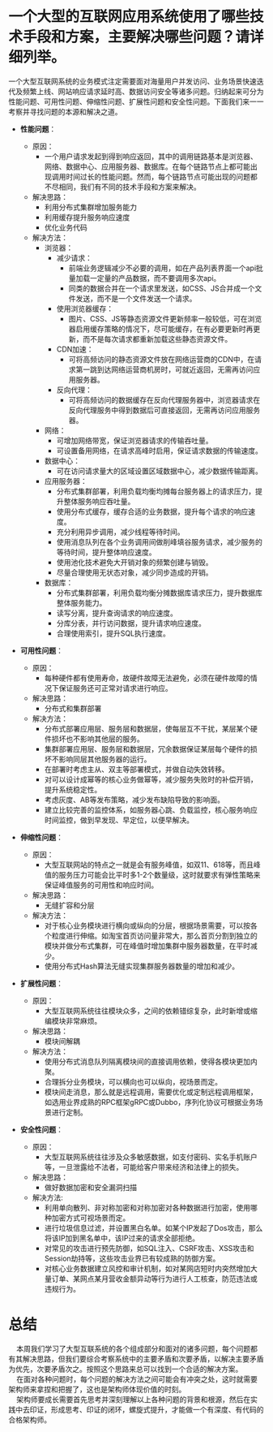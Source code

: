 #   一个大型的互联网应用系统使用了哪些技术手段和方案，主要解决哪些问题？请详细列举。   
一个大型互联网系统的业务模式注定需要面对海量用户并发访问、业务场景快速迭代及频繁上线、网站响应请求延时高、数据访问安全等诸多问题。归纳起来可分为性能问题、可用性问题、伸缩性问题、扩展性问题和安全性问题。下面我们来一一考察并寻找问题的本源和解决之道。    
- **性能问题**：
    - 原因：
        + 一个用户请求发起到得到响应返回，其中的调用链路基本是浏览器、网络、数据中心、应用服务器、数据库。在每个链路节点上都可能出现调用时间过长的性能问题。然而，每个链路节点可能出现的问题都不尽相同，我们有不同的技术手段和方案来解决。  
    - 解决思路：
        + 利用分布式集群增加服务能力
        + 利用缓存提升服务响应速度  
        + 优化业务代码  
    - 解决方法：
        - 浏览器：
            - 减少请求：
                - 前端业务逻辑减少不必要的调用，如在产品列表界面一个api批量加载一定量的产品数据，而不要调用多次api。  
                - 同类的数据合并在一个请求里发送，如CSS、JS合并成一个文件发送，而不是一个文件发送一个请求。  
            - 使用浏览器缓存：
                - 图片、CSS、JS等静态资源文件更新频率一般较低，可在浏览器启用缓存策略的情况下，尽可能缓存，在有必要更新时再更新，而不是每次请求都重新加载这些静态资源文件。  
            - CDN加速：
                - 可将高频访问的静态资源文件放在网络运营商的CDN中，在请求第一跳到达网络运营商机房时，可就近返回，无需再访问应用服务器。  
            - 反向代理：
                - 可将高频访问的数据缓存在反向代理服务器中，浏览器请求在反向代理服务中得到数据后可直接返回，无需再访问应用服务器。  
        - 网络：
            - 可增加网络带宽，保证浏览器请求的传输吞吐量。  
            - 可设置备用网络，在请求高峰时启用，保证请求数据的传输速度。  
        - 数据中心：
            - 可在访问请求量大的区域设置区域数据中心，减少数据传输距离。  
        - 应用服务器：
            - 分布式集群部署，利用负载均衡均摊每台服务器上的请求压力，提升整体服务响应吞吐量。  
            - 使用分布式缓存，缓存合适的业务数据，提升每个请求的响应速度。  
            - 充分利用异步调用，减少线程等待时间。  
            - 使用消息队列在各个业务调用间做削峰填谷服务请求，减少服务的等待时间，提升整体响应速度。  
            - 使用池化技术避免大开销对象的频繁创建与销毁。  
            - 尽量合理使用无状态对象，减少同步造成的开销。  
        - 数据库：
            - 分布式集群部署，利用负载均衡分摊数据库请求压力，提升数据库整体服务能力。  
            - 读写分离，提升查询请求的响应速度。  
            - 分库分表，并行访问数据，提升请求响应速度。  
            - 合理使用索引，提升SQL执行速度。  
            
- **可用性问题**：
    - 原因：
        - 每种硬件都有使用寿命，故硬件故障无法避免，必须在硬件故障的情况下保证服务还可正常对请求进行响应。  
    - 解决思路：  
        - 分布式和集群部署    
    - 解决方法：  
        - 分布式部署应用层、服务层和数据层，使每层互不干扰，某层某个硬件损坏也不影响其他层的服务。  
        - 集群部署应用层、服务层和数据层，冗余数据保证某层每个硬件的损坏不影响同层其他服务器的运行。   
        - 在部署时考虑主从、双主等部署模式，并做自动失效转移。  
        - 对可以设计成幂等的核心业务做幂等，减少服务失败时的补偿开销，提升系统稳定性。  
        - 考虑灰度、AB等发布策略，减少发布缺陷导致的影响面。  
        - 建立比较完善的监控体系，如服务器心跳、负载监控，核心服务响应时间监控，做到早发现、早定位，以便早解决。  
   
- **伸缩性问题**：  
    - 原因：  
        - 大型互联网站的特点之一就是会有服务峰值，如双11、618等，而且峰值的服务压力可能会比平时多1-2个数量级，这时就要求有弹性策略来保证峰值服务的可用性和响应时间。  
    - 解决思路：  
        - 无缝扩容和分层
    - 解决方法：  
        - 对于核心业务模块进行横向或纵向的分层，根据场景需要，可以按各个粒度进行伸缩。如淘宝首页访问量非常大，那么首页分割到独立的模块并做分布式集群，可在峰值时增加集群中服务器数量，在平时减少。  
        - 使用分布式Hash算法无缝实现集群服务器数量的增加和减少。  
   
- **扩展性问题**：  
    - 原因：  
        - 大型互联网系统往往模块众多，之间的依赖错综复杂，此时新增或缩编模块非常麻烦。  
    - 解决思路：  
        - 模块间解耦  
    - 解决方法：  
        - 使用分布式消息队列隔离模块间的直接调用依赖，使得各模块更加内聚。  
        - 合理拆分业务模块，可以横向也可以纵向，视场景而定。  
        - 模块间走消息，那么就是远程调用，需要优化或定制远程调用框架，如选用业界成熟的RPC框架gRPC或Dubbo，序列化协议可根据业务场景进行定制。  
        
- **安全性问题**：  
    - 原因：  
        - 大型互联网系统往往涉及众多敏感数据，如支付密码、实名手机账户等，一旦泄露给不法者，可能给客户带来经济和法律上的损失。  
    - 解决思路：  
        - 做好数据加密和安全漏洞扫描  
    - 解决方法:  
        - 利用单向散列、非对称加密和对称加密对各种数据进行加密，使用哪种加密方式可视场景而定。  
        - 进行垃圾信息过滤，并设置黑白名单。如某个IP发起了Dos攻击，那么将该IP加到黑名单中，该IP过来的请求全部拒绝。  
        - 对常见的攻击进行预先防御，如SQL注入、CSRF攻击、XSS攻击和Session劫持等，这些攻击业界已有较成熟的防御方案。  
        - 对核心业务数据建立风控和审计机制，如对某网店短时内突然增加大量订单、某网点某月营收金额异动等行为进行人工核查，防范违法或违规行为。  
     

#  总结  
&nbsp;&nbsp;&nbsp;&nbsp;本周我们学习了大型互联系统的各个组成部分和面对的诸多问题，每个问题都有其解决思路，但我们要综合考察系统中的主要矛盾和次要矛盾，以解决主要矛盾为优先，次要矛盾次之。按照这个思路来总可以找到一个合适的解决方案。   
&nbsp;&nbsp;&nbsp;&nbsp;在面对各种问题时，每个问题的解决方法之间可能会有冲突之处，这时就需要架构师来拿捏和把握了，这也是架构师体现价值的时刻。   
&nbsp;&nbsp;&nbsp;&nbsp;架构师要成长需要首先思考并深刻理解以上各种问题的背景和根源，然后在实践中去印证，形成思考、印证的闭环，螺旋式提升，才能做一个有深度、有代码的合格架构师。  

